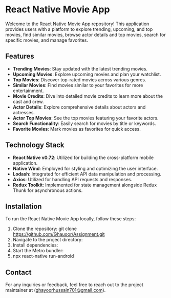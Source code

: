 # React Native Movie App

Welcome to the React Native Movie App repository! This application provides users with a platform to explore trending, upcoming, and top movies, find similar movies, browse actor details and top movies, search for specific movies, and manage favorites.

## Features

- **Trending Movies**: Stay updated with the latest trending movies.
- **Upcoming Movies**: Explore upcoming movies and plan your watchlist.
- **Top Movies**: Discover top-rated movies across various genres.
- **Similar Movies**: Find movies similar to your favorites for more entertainment.
- **Movie Credits**: Dive into detailed movie credits to learn more about the cast and crew.
- **Actor Details**: Explore comprehensive details about actors and actresses.
- **Actor Top Movies**: See the top movies featuring your favorite actors.
- **Search Functionality**: Easily search for movies by title or keywords.
- **Favorite Movies**: Mark movies as favorites for quick access.

## Technology Stack

- **React Native v0.72**: Utilized for building the cross-platform mobile application.
- **Native Wind**: Employed for styling and optimizing the user interface.
- **Lodash**: Integrated for efficient API data manipulation and processing.
- **Axios**: Utilized for handling API requests and responses.
- **Redux Toolkit**: Implemented for state management alongside Redux Thunk for asynchronous actions.

## Installation

To run the React Native Movie App locally, follow these steps:

1. Clone the repository: 
git clone https://github.com/Ghauoor/Assignment.git
2. Navigate to the project directory:
3. Install dependencies:
4. Start the Metro bundler:
5. npx react-native run-android

## Contact

For any inquiries or feedback, feel free to reach out to the project maintainer at (ghayoorhussain701@gmail.com). 



